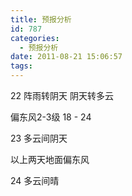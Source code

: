 ```yaml
---
title: 预报分析
id: 787
categories:
  - 预报分析
date: 2011-08-21 15:06:57
tags:
---
```


22 
阵雨转阴天 
阴天转多云

偏东风2-3级 18 - 24

23
多云间阴天

以上两天地面偏东风

24 多云间晴